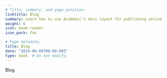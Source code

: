 ```yaml
---
# Title, summary, and page position.
linktitle: Blog
summary: Learn how to use Academic's docs layout for publishing online courses, software documentation, and tutorials.
weight: 6
icon: book-reader
icon_pack: fas

# Page metadata.
title: Blog
date: "2019-09-09T00:00:00Z"
type: book  # Do not modify.
---
```


Blog

